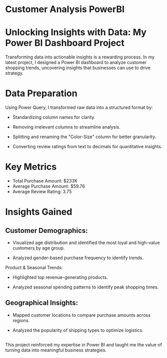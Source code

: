 # Customer Analysis PowerBI

# Unlocking Insights with Data: My Power BI Dashboard Project

Transforming data into actionable insights is a rewarding process. In my latest project, I designed a Power BI dashboard to analyze customer shopping trends, uncovering insights that businesses can use to drive strategy.

# Data Preparation

Using Power Query, I transformed raw data into a structured format by:

- Standardizing column names for clarity.

- Removing irrelevant columns to streamline analysis.

- Splitting and renaming the "Color-Size" column for better granularity.

- Converting review ratings from text to decimals for quantitative insights.

# Key Metrics
- Total Purchase Amount: $233K
- Average Purchase Amount: $59.76
- Average Review Rating: 3.75
  
# Insights Gained

## Customer Demographics:

- Visualized age distribution and identified the most loyal and high-value customers by age group.

- Analyzed gender-based purchase frequency to identify trends.

Product & Seasonal Trends:

- Highlighted top revenue-generating products.

- Analyzed seasonal spending patterns to identify peak shopping times.

## Geographical Insights:

- Mapped customer locations to compare purchase amounts across regions.

- Analyzed the popularity of shipping types to optimize logistics.

## 

This project reinforced my expertise in Power BI and taught me the value of turning data into meaningful business strategies.
